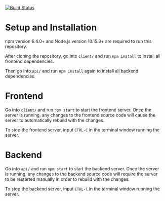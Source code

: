 [![Build Status](https://travis-ci.org/Pipalyptus/AgSales.svg?branch=master)](https://travis-ci.org/Pipalyptus/AgSales)

# Setup and Installation
npm version 6.4.0+ and Node.js version 10.15.3+ are required to run this repository.

After cloning the repository, go into `client/` and run `npm install` to install all frontend dependencies.

Then go into `api/` and run `npm install` again to install all backend dependencies.

# Frontend
Go into `client/` and run `npm start` to start the frontend server. Once the server is running, any changes to the frontend source code will cause the server to automatically rebuild with the changes.

To stop the frontend server, input `CTRL-C` in the terminal window running the server.

# Backend
Go into `api/` and run `npm start` to start the backend server. Once the server is running, any changes to the backend source code will require the server to be restarted manually in order to rebuild with the changes.

To stop the backend server, input `CTRL-C` in the terminal window running the server.
